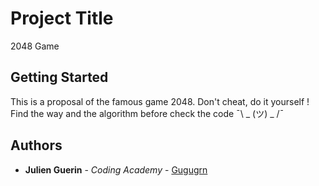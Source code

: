 # Project Title

2048 Game

## Getting Started

This is a proposal of the famous game 2048. Don't cheat, do it yourself !
Find the way and the algorithm before check the code ¯\ _ (ツ) _ /¯

## Authors

* **Julien Guerin** - *Coding Academy* - [Gugugrn](https://github.com/Gugugrn)